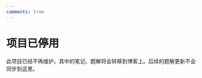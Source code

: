 ```yaml
---
comments: true
---
```


# 项目已停用

此项目已经不再维护，其中的笔记、题解将会转移到博客上。后续的题解更新不会同步到这里。

<!-- ---

如你所见，这个网站用来存放 @[hellolin](https://hellolin.top/) 的算法笔记、解题报告以及一些题解。

个人博客上的题解将会迁移至此。博客上已有的题解不会删除，但不会再更新。

你还可以在这查看 [Hellolin Library](https://github.com/hellolin-oi/Hellolin-Library/) 的文档，未来应该会分离成独立的项目，也可能不会。

<center>

[算法笔记 :material-rocket-launch:](algo/index.md){ .md-button .md-button--primary }
[Hellolin Library :material-library-shelves:](library/index.md){ .md-button }
[题解存档 :material-book-sync:](solutions/index.md){ .md-button }
[解题报告 :material-run:](report/index.md){ .md-button }

</center> -->